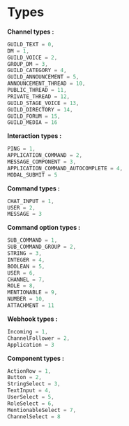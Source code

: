 # Types

**Channel types :**&#x20;

```javascript
GUILD_TEXT = 0,
DM = 1,
GUILD_VOICE = 2,
GROUP_DM = 3,
GUILD_CATEGORY = 4,
GUILD_ANNOUNCEMENT = 5,
ANNOUNCEMENT_THREAD = 10,
PUBLIC_THREAD = 11,
PRIVATE_THREAD = 12,
GUILD_STAGE_VOICE = 13,
GUILD_DIRECTORY = 14,
GUILD_FORUM = 15,
GUILD_MEDIA = 16
```

**Interaction types :**

```javascript
PING = 1,
APPLICATION_COMMAND = 2,
MESSAGE_COMPONENT = 3,
APPLICATION_COMMAND_AUTOCOMPLETE = 4,
MODAL_SUBMIT = 5
```

**Command types :**

```javascript
CHAT_INPUT = 1,
USER = 2,
MESSAGE = 3
```

**Command option types :**

```javascript
SUB_COMMAND = 1,
SUB_COMMAND_GROUP = 2,
STRING = 3,
INTEGER = 4,
BOOLEAN = 5,
USER = 6,
CHANNEL = 7,
ROLE = 8,
MENTIONABLE = 9,
NUMBER = 10,
ATTACHMENT = 11
```

**Webhook types :**&#x20;

```javascript
Incoming = 1,
ChannelFollower = 2,
Application = 3
```

**Component types :**

```javascript
ActionRow = 1,
Button = 2,
StringSelect = 3,
TextInput = 4,
UserSelect = 5,
RoleSelect = 6,
MentionableSelect = 7,
ChannelSelect = 8
```
